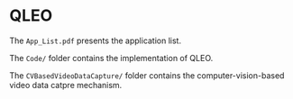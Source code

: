 # QLEO

The ```App_List.pdf``` presents the application list.

The ```Code/``` folder contains the implementation of QLEO.

The ```CVBasedVideoDataCapture/``` folder contains the computer-vision-based video data catpre mechanism. 
